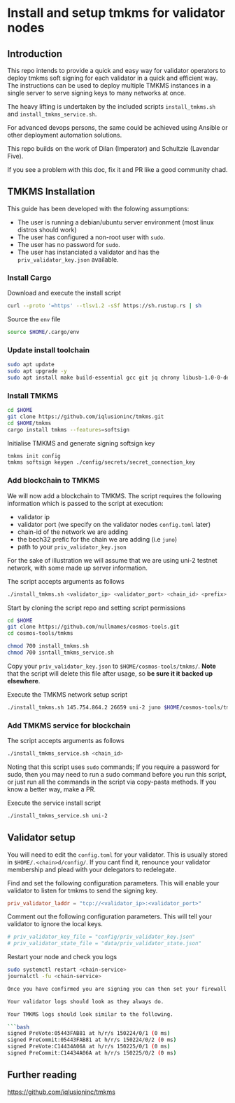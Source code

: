 # Install and setup tmkms for validator nodes

## Introduction
This repo intends to provide a quick and easy way for validator operators to deploy tmkms soft signing for each validator in a quick and efficient way. The instructions can be used to deploy multiple TMKMS instances in a single server to serve signing keys to many networks at once.

The heavy lifting is undertaken by the included scripts `install_tmkms.sh` and `install_tmkms_service.sh`.

For advanced devops persons, the same could be achieved using Ansible or other deployment automation solutions.

This repo builds on the work of Dilan (Imperator) and Schultzie (Lavendar Five).

If you see a problem with this doc, fix it and PR like a good community chad.

## TMKMS Installation
This guide has been developed with the folowing assumptions:
- The user is running a debian/ubuntu server environment (most linux distros should work)
- The user has configured a non-root user with `sudo`. 
- The user has no password for `sudo`.
- The user has instanciated a validator and has the `priv_validator_key.json` available.

### Install Cargo
Download and execute the install script
```bash
curl --proto '=https' --tlsv1.2 -sSf https://sh.rustup.rs | sh
```
Source the `env` file
```bash
source $HOME/.cargo/env
```

### Update install toolchain
```bash
sudo apt update
sudo apt upgrade -y 
sudo apt install make build-essential gcc git jq chrony libusb-1.0-0-dev -y
```

### Install TMKMS
```bash
cd $HOME
git clone https://github.com/iqlusioninc/tmkms.git
cd $HOME/tmkms
cargo install tmkms --features=softsign
```

Initialise TMKMS and generate signing softsign key
```bash
tmkms init config
tmkms softsign keygen ./config/secrets/secret_connection_key
```

### Add blockchain to TMKMS
We will now add a blockchain to TMKMS. The script  requires the following information which is passed to the script at execution:
- validator ip
- validator port (we specify on the validator nodes `config.toml` later)
- chain-id of the network we are adding
- the bech32 prefic for the chain we are adding (i.e `juno`)
- path to your `priv_validator_key.json`

For the sake of illustration we will assume that we are using uni-2 testnet network, with some made up server information.

The script accepts arguments as follows
```bash
./install_tmkms.sh <validator_ip> <validator_port> <chain_id> <prefix> <path/to/priv_validator_key.json>
```

Start by cloning the script repo and setting script permissions
```bash
cd $HOME
git clone https://github.com/nullmames/cosmos-tools.git
cd cosmos-tools/tmkms

chmod 700 install_tmkms.sh
chmod 700 isntall_tmkms_service.sh
```

Copy your `priv_validator_key.json` to `$HOME/cosmos-tools/tmkms/`. **Note** that the script will delete this file after usage, so **be sure it it backed up elsewhere**.

Execute the TMKMS network setup script
```bash
./install_tmkms.sh 145.754.864.2 26659 uni-2 juno $HOME/cosmos-tools/tmkms/priv_validator_key.json
```

### Add TMKMS service for blockchain
The script accepts arguments as follows
```bash
./install_tmkms_service.sh <chain_id>
```

Noting that this script uses `sudo` commands; If you require a password for sudo, then you may need to run a sudo command before you run this script, or just run all the commands in the script via copy-pasta methods. If you know a better way, make a PR.

Execute the service install script
```bash
./install_tmkms_service.sh uni-2
```

## Validator setup
You will need to edit the `config.toml` for your validator. This is usually stored in `$HOME/.<chain>d/config/`. If you cant find it, renounce your validator membership and plead with your delegators to redelegate.

Find and set the following configuration parameters. This will enable your validator to listen for tmkms to send the signing key.
```toml
priv_validator_laddr = "tcp://<validator_ip>:<validator_port>"
```

Comment out the following configuration parameters. This will tell your validator to ignore the local keys.
```toml
# priv_validator_key_file = "config/priv_validator_key.json"
# priv_validator_state_file = "data/priv_validator_state.json"
```

Restart your node and check you logs
```bash
sudo systemctl restart <chain-service>
journalctl -fu <chain-service>

Once you have confirmed you are signing you can then set your firewall rules to allow connection to <validator_port>. It would be a good idea to whitelist just your TMKMS server for this port. You should completley firewall all inbound connections to you TMKMs server (except perhaps ssh), unless you are running other services (not recommended for security).

Your validator logs should look as they always do.

Your TMKMS logs should look similar to the following.

```bash
signed PreVote:05443FAB81 at h/r/s 150224/0/1 (0 ms)
signed PreCommit:05443FAB81 at h/r/s 150224/0/2 (0 ms)
signed PreVote:C14434A06A at h/r/s 150225/0/1 (0 ms)
signed PreCommit:C14434A06A at h/r/s 150225/0/2 (0 ms)
```

## Further reading
https://github.com/iqlusioninc/tmkms

